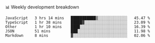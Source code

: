 📊 Weekly development breakdown
<!--START_SECTION:waka-->
```text
JavaScript   3 hrs 14 mins   ███████████▒░░░░░░░░░░░░░   45.47 % 
TypeScript   1 hr 38 mins    █████▓░░░░░░░░░░░░░░░░░░░   23.09 % 
Other        1 hr 10 mins    ████░░░░░░░░░░░░░░░░░░░░░   16.39 % 
JSON         51 mins         ███░░░░░░░░░░░░░░░░░░░░░░   11.98 % 
Markdown     8 mins          ▓░░░░░░░░░░░░░░░░░░░░░░░░   02.06 % 
```
<!--END_SECTION:waka-->
